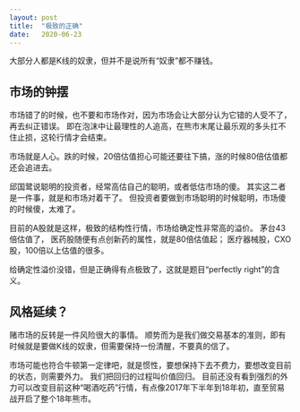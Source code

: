 ```yaml
---
layout: post
title:  "极致的正确"
date:   2020-06-23
---
```


大部分人都是K线的奴隶，但并不是说所有“奴隶”都不赚钱。

## 市场的钟摆
市场错了的时候，也不要和市场作对，因为市场会让大部分认为它错的人受不了，再去纠正错误。
即在泡沫中让最理性的人追高，在熊市末尾让最乐观的多头扛不住止损，这轮行情才会结束。

市场就是人心。跌的时候，20倍估值担心可能还要往下搞，涨的时候80倍估值都还会追进去。

邱国鹭说聪明的投资者，经常高估自己的聪明，或者低估市场的傻。
其实这二者是一件事，就是和市场对着干了。
但投资者要做到市场聪明的时候聪明，市场傻的时候傻，太难了。

目前的A股就是这样，极致的结构性行情，市场给确定性非常高的溢价。
茅台43倍估值了，
医药股随便有点创新药的属性，就是80倍估值起；
医疗器械股，CXO股，100倍以上估值的很多。

给确定性溢价没错，但是正确得有点极致了，这就是题目“perfectly right”的含义。

## 风格延续？
赌市场的反转是一件风险很大的事情。
顺势而为是我们做交易基本的准则，即有时候就是要做K线的奴隶，但需要保持一份清醒，不要真的信了。

市场可能也符合牛顿第一定律吧，就是惯性，要想保持下去不费力，要想改变目前的状态，则需要外力。
我们把回归的过程叫价值回归。
目前还没有看到强烈的外力可以改变目前这种“喝酒吃药”行情，有点像2017年下半年到18年初，直至贸易战开启了整个18年熊市。

